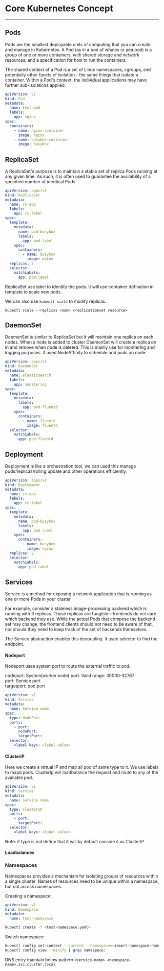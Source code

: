 # Core Kubernetes Concept
-------------------------

## Pods

Pods are the smallest deployable units of computing that you can create and manage in Kubernetes.
A Pod (as in a pod of whales or pea pod) is a group of one or more containers, with shared storage and network resources, and a specification for how to run the containers. 

The shared context of a Pod is a set of Linux namespaces, cgroups, and potentially other facets of isolation - the same things that isolate a container. Within a Pod's context, the individual applications may have further sub-isolations applied.

```yaml
apiVersion: v1
kind: Pod
metadata:
  name: test-pod
  labels:
    app: nginx
spec:
  containers:
    - name: nginx-container
      image: nginx
    - name: busybox-container
      image: busybox
```


## ReplicaSet

A ReplicaSet's purpose is to maintain a stable set of replica Pods running at any given time. As such, it is often used to guarantee the availability of a specified number of identical Pods.

```yaml
apiVersion: apps/v1
kind: ReplicaSet
metadata:
  name: rs-app
  labels:
    app: rc-label
spec:
  template:
    metadata:
      name: pod-busybox
      labels:
        app: pod-label
    spec:
      containers:
        - name: busybox
          image: nginx
  replicas: 2
  selector:
    matchLabels:
      app: pod-label
```

ReplicaSet use label to identify the pods. It will use container defination in template to scale new pods.

We can also use `kubectl scale` to modify replicas.

`kubectl scale --replicas <num> <replicationset resource>`

## DaemonSet

DaemonSet is similar to ReplicaSet but it will maintain one replica on each nodes. When a node is added to cluster DaemonSet will create a replica on in and remove when node is deleted. This is mainly use for monitering and logging purposes. It used NodeAffinity to schedule and pods on node. 

```yaml
apiVersion: apps/v1
kind: DaemonSet
metadata:
  name: elasticsearch
  labels:
    app: monitering
spec:
  template:
    metadata:
      labels:
        app: pod-fluentd
    spec:
      containers:
        - name: fluentd
          image: fluentd
  selector:
    matchLabels:
      app: pod-fluentd
```

## Deployment

Deployment is like a orchestration tool, we can used this manage pods/replicas/rolling update and other operations efficiently. 

```yaml
apiVersion: apps/v1
kind: Deployment
metadata:
  name: rs-app
  labels:
    app: rc-label
spec:
  template:
    metadata:
      name: pod-busybox
      labels:
        app: pod-label
    spec:
      containers:
        - name: busybox
          image: nginx
  replicas: 2
  selector:
    matchLabels:
      app: pod-label
```

## Services

Service is a method for exposing a network application that is running as one or more Pods in your cluster

For example, consider a stateless image-processing backend which is running with 3 replicas. Those replicas are fungible—frontends do not care which backend they use. While the actual Pods that compose the backend set may change, the frontend clients should not need to be aware of that, nor should they need to keep track of the set of backends themselves.

The Service abstraction enables this decoupling.
It used selector to find the endpoint.


#### Nodeport
Nodeport uses system port to route the external traffic to pod.

nodeport: System(worker node) port. Valid range: 30000-32767 <br />
port: Service port <br />
targetport: pod port

```yaml
apiVersion: v1
kind: Service
metadata:
  name: Service name 
spec:
  type: NodePort
  ports:
    - port:
      nodePort:
      targetPort: 
  selector:
    <label key>: <label value> 
```

#### ClusterIP

Here we create a virtual IP and map all pod of same type to it. We use labels to mapd pods.
ClusterIp will loadbalance the request and route to any of the available pod.

```yaml
apiVersion: v1
kind: Service
metadata:
  name: Service name 
spec:
  type: ClusterIP
  ports:
    - port:
      targetPort: 
  selector:
    <label key>: <label value> 
```
 Note: if type is not define that it will by default conside it as ClusterIP 

#### Loadbalances


### Namespaces

Namespaces provides a mechanism for isolating groups of resources within a single cluster. Names of resources need to be unique within a namespace, but not across namespaces. 

Creating a namespace: 

```yaml
apiVersion: v1
kind: Namespace
metadata:
  name: test-namespace
```
```bash
kubectl create -f <test-namespace.yaml>
```

Switch namespace: 

```bash 
kubectl config set-context --current --namespace=<insert-namespace-name-here>
kubectl config view --minify | grep namespace:
```

DNS entry maintain below pattern `<service-name>.<namespace-name>.svc.cluster.local`

